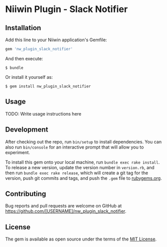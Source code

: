 # Niiwin Plugin - Slack Notifier

## Installation

Add this line to your Niiwin application's Gemfile:

```ruby
gem 'nw_plugin_slack_notifier'
```

And then execute:

    $ bundle

Or install it yourself as:

    $ gem install nw_plugin_slack_notifier

## Usage

TODO: Write usage instructions here

## Development

After checking out the repo, run `bin/setup` to install dependencies. You can also run `bin/console` for an interactive prompt that will allow you to experiment.

To install this gem onto your local machine, run `bundle exec rake install`. To release a new version, update the version number in `version.rb`, and then run `bundle exec rake release`, which will create a git tag for the version, push git commits and tags, and push the `.gem` file to [rubygems.org](https://rubygems.org).

## Contributing

Bug reports and pull requests are welcome on GitHub at https://github.com/[USERNAME]/nw_plugin_slack_notifier.

## License

The gem is available as open source under the terms of the [MIT License](https://opensource.org/licenses/MIT).
